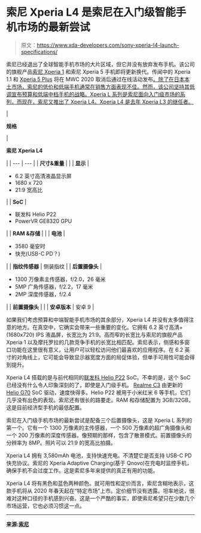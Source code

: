 # 索尼 Xperia L4 是索尼在入门级智能手机市场的最新尝试

> 原文：<https://www.xda-developers.com/sony-xperia-l4-launch-specifications/>

索尼已经退出了全球智能手机市场的大片区域，但它并没有放弃发布手机。该公司的旗舰产品[索尼 Xperia 1](https://www.xda-developers.com/sony-xperia-1-review-video/) 和索尼 Xperia 5 手机即将更新换代。传闻中的 Xperia 1.1 和 [Xperia 5 Plus](https://www.xda-developers.com/sony-xperia-5-plus-leak-headphone-jack-triple-cameras/) 将在 MWC 2020 取消后通过在线活动发布[。除了在日本本土市场，索尼的低价和低端手机通常在销售方面表现不佳。然而，该公司坚持其低调宣布预算和低端中档手机的战略。Xperia L 系列是索尼面向入门级市场的系列，而现在，索尼又推出了 Xperia L4。Xperia L4 是去年 Xperia L3 的继任者。](https://www.xda-developers.com/tcl-sony-cancel-mwc-2020-press-conferences/)

| 

**规格**

 | 

**索尼 Xperia L4**

 |
| --- | --- |
| **尺寸&重量** |  |
| **显示** | 

*   6.2 英寸高清液晶显示屏
*   1680 x 720
*   21:9 宽高比

 |
| **SoC** | 

*   联发科 Helio P22
*   PowerVR GE8320 GPU

 |
| **RAM &存储** |  |
| **电池** | 

*   3580 毫安时
*   快充(USB-C PD？)

 |
| **指纹传感器** | 侧装指纹 |
| **后置摄像头** | 

*   1300 万像素主传感器，f/2.0，26 毫米
*   5MP 广角传感器，f/2.2，17 毫米
*   2MP 深度传感器，f/2.4

 |
| **前置摄像头** |  |
| **安卓版本** | 安卓 9 |

如果我们考虑预算和中端智能手机市场的其余部分，Xperia L4 并没有太多值得注意的地方。在真空中，它确实会带来一些重要的变化。它拥有 6.2 英寸高清+ (1680x720) IPS 液晶屏，长宽比为 21:9。高而窄的长宽比与索尼的旗舰产品 Xperia 1 以及摩托罗拉的几款竞争手机的长宽比相匹配。索尼表示，侧感和多窗口功能在这里很有意义，让用户可以轻松访问他们最喜欢的应用程序。在 6.2 英寸的对角线上，它可能会导致显示器宽度方面的局促体验，但单手可用性可能会得到提升。

Xperia L4 搭载的是与前代相同的[联发科 Helio P22](https://www.xda-developers.com/mediatek-helio-p22-unveiled-ai-frameworks/) SoC。不幸的是，这个 SoC 已经没有什么令人印象深刻的了，即使是入门级手机。 [Realme C3](https://www.xda-developers.com/realme-c3-mediatek-helio-g70-5000mah-realme-ui-android-10/) 由更新的 [Helio G70](https://www.xda-developers.com/mediatek-helio-g70-helio-g70t/) SoC 驱动，速度快得多。Helio P22 被用于小米红米 6 等手机，它们几乎没有出色的表现。索尼还有很长的路要走。RAM 和存储配置为 3GB/32GB，这是目前经济型手机的最低配置。

索尼在入门级手机市场的最新尝试是配备三个后置摄像头，这是 Xperia L 系列的第一个。它有一个 1300 万像素的主传感器，一个 500 万像素的超广角摄像头和一个 200 万像素的深度传感器。像预期的那样，包含了散景模式。前置摄像头的分辨率为 8MP。照片可以 21:9 的宽高比拍摄。

Xperia L4 拥有 3,580mAh 电池，支持快速充电。不清楚它是否支持 USB-C PD 快充协议。索尼的 Xperia Adaptive Charging(基于 Qnovo)在充电时监控手机，确保手机不会过度工作。这是索尼多年来提供的真正有用的功能。

Xperia L4 将有黑色和蓝色两种颜色。就可用性和定价而言，索尼含糊地表示，这款手机将从 2020 年春天起在“特定市场”上市。定价细节没有透露。坦率地说，很难对这种口径的手机感到兴奋。这是一个严酷的事实，即使索尼希望只在少数几个市场运营，它也必须习惯这一点。

* * *

**来源:[索尼](https://www.mynewsdesk.com/sony-europe/pressreleases/sonys-new-xperia-l4-joins-its-entry-series-bringing-21-9-viewing-and-capturing-experiences-in-a-sleek-design-2974351)**